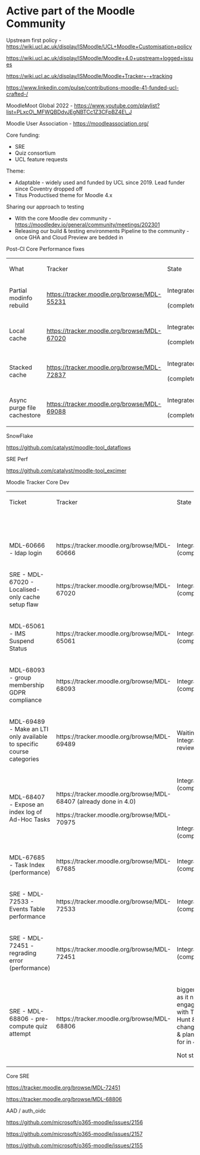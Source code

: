 # Active part of the Moodle Community

Upstream first policy - https://wiki.ucl.ac.uk/display/ISMoodle/UCL+Moodle+Customisation+policy

<https://wiki.ucl.ac.uk/display/ISMoodle/Moodle+4.0+upstream+logged+issues>

<https://wiki.ucl.ac.uk/display/ISMoodle/Moodle+Tracker+-+tracking>

<https://www.linkedin.com/pulse/contributions-moodle-41-funded-ucl-crafted-/>

MoodleMoot Global 2022 - https://www.youtube.com/playlist?list=PLxcO\_MFWQBDdvJEgNBTCc1Z3CFpBZ4E\_J

Moodle User Association - https://moodleassociation.org/

Core funding:

-   SRE
-   Quiz consortium
-   UCL feature requests

Theme:

-   Adaptable - widely used and funded by UCL since 2019. Lead funder since Coventry dropped off
-   Titus Productised theme for Moodle 4.x

Sharing our approach to testing

-   With the core Moodle dev community - https://moodledev.io/general/community/meetings/202301
-   Releasing our build & testing environments Pipeline to the community - once GHA and Cloud Preview are bedded in

Post-CI Core Performance fixes

<table>
<colgroup>
<col width="20%" />
<col width="20%" />
<col width="20%" />
<col width="20%" />
<col width="20%" />
</colgroup>
<tbody>
<tr class="odd">
<td><p>What</p></td>
<td><p>Tracker</p></td>
<td><p>State</p></td>
<td><p>Integrated?</p></td>
<td><p>Backported?</p></td>
</tr>
<tr class="even">
<td><p>Partial modinfo rebuild</p></td>
<td><p><a href="https://tracker.moodle.org/browse/MDL-55231" class="uri">https://tracker.moodle.org/browse/MDL-55231</a></p></td>
<td><p>Integrated   (complete)</p></td>
<td><p>In 4.0</p></td>
<td><p>not possible</p></td>
</tr>
<tr class="odd">
<td><p>Local cache</p></td>
<td><p><a href="https://tracker.moodle.org/browse/MDL-67020" class="uri">https://tracker.moodle.org/browse/MDL-67020</a></p></td>
<td><p>Integrated   (complete)</p></td>
<td><p>In 4.1</p></td>
<td><p>no</p></td>
</tr>
<tr class="even">
<td><p>Stacked cache</p></td>
<td><p><a href="https://tracker.moodle.org/browse/MDL-72837" class="uri">https://tracker.moodle.org/browse/MDL-72837</a></p></td>
<td><p>Integrated   (complete)</p></td>
<td><p>In 4.0</p></td>
<td><p>Backported in 3.11 - in Prod</p></td>
</tr>
<tr class="odd">
<td><p>Async purge file cachestore</p></td>
<td><p><a href="https://tracker.moodle.org/browse/MDL-69088" class="uri">https://tracker.moodle.org/browse/MDL-69088</a></p></td>
<td><p>Integrated   (complete)</p></td>
<td><p>In 4.0</p></td>
<td><p>To be back ported for 3.11</p></td>
</tr>
</tbody>
</table>

SnowFlake

<https://github.com/catalyst/moodle-tool_dataflows>

SRE Perf

<https://github.com/catalyst/moodle-tool_excimer>

Moodle Tracker Core Dev

<table>
<colgroup>
<col width="25%" />
<col width="25%" />
<col width="25%" />
<col width="25%" />
</colgroup>
<tbody>
<tr class="odd">
<td><p>Ticket</p></td>
<td><p>Tracker</p></td>
<td><p>State</p></td>
<td><p>Integrated?</p></td>
</tr>
<tr class="even">
<td><p><br />
</p></td>
<td><p><br />
</p></td>
<td><p><br />
</p></td>
<td><p>Target 4.2</p></td>
</tr>
<tr class="odd">
<td><p>MDL-60666 - ldap login</p></td>
<td><p>https://tracker.moodle.org/browse/MDL-60666</p></td>
<td><p>Integrated   (complete)</p></td>
<td><p>In 4.1</p></td>
</tr>
<tr class="even">
<td><p>SRE - MDL-67020 - Localised-only cache setup flaw</p></td>
<td><p>https://tracker.moodle.org/browse/MDL-67020</p></td>
<td><p>Integrated   (complete)</p></td>
<td><p>In 4.1</p></td>
</tr>
<tr class="odd">
<td><p>MDL-65061 - IMS Suspend Status</p></td>
<td><p>https://tracker.moodle.org/browse/MDL-65061</p></td>
<td><p>Integrated   (complete)</p></td>
<td><p>In 4.1</p></td>
</tr>
<tr class="even">
<td><p>MDL-68093 - group membership GDPR compliance</p></td>
<td><p>https://tracker.moodle.org/browse/MDL-68093</p></td>
<td><p>Integrated   (complete)</p></td>
<td><p>In 4.2</p></td>
</tr>
<tr class="odd">
<td><p>MDL-69489 - Make an LTI only available to specific course categories</p></td>
<td><p>https://tracker.moodle.org/browse/MDL-69489</p></td>
<td><p>Waiting for Integration review</p></td>
<td><p>4.3?</p></td>
</tr>
<tr class="even">
<td><p>MDL-68407 - Expose an index log of Ad-Hoc Tasks</p></td>
<td><p>https://tracker.moodle.org/browse/MDL-68407 (already done in 4.0)</p>
<p>https://tracker.moodle.org/browse/MDL-70975</p></td>
<td><p>Integrated   (complete)</p>
<p><br />
</p>
<p><br />
</p>
<p>Integrated   (complete)</p></td>
<td><p>In 4.0</p>
<p><br />
</p>
<p>  </p>
<p>In 4.2</p></td>
</tr>
<tr class="odd">
<td><p>MDL-67685 - Task Index (performance)</p></td>
<td><p>https://tracker.moodle.org/browse/MDL-67685</p></td>
<td><p>Integrated   (complete)</p></td>
<td><p>In 4.1</p></td>
</tr>
<tr class="even">
<td><p>SRE - MDL-72533 - Events Table performance</p></td>
<td><p>https://tracker.moodle.org/browse/MDL-72533</p></td>
<td><p>Integrated   (complete)</p></td>
<td><p>In 4.2</p></td>
</tr>
<tr class="odd">
<td><p>SRE - MDL-72451 - regrading error (performance)</p></td>
<td><p>https://tracker.moodle.org/browse/MDL-72451</p></td>
<td><p>Integrated   (complete)</p></td>
<td><p>In 4.2</p></td>
</tr>
<tr class="even">
<td><p>SRE - MDL-68806 - pre-compute quiz attempt</p></td>
<td><p>https://tracker.moodle.org/browse/MDL-68806</p></td>
<td><p>bigger piece as it needs engagement with Tim Hunt &amp; changes in &amp; planned for in 4.x</p>
<p>Not started</p></td>
<td><p><br />
</p></td>
</tr>
</tbody>
</table>

Core SRE

https://tracker.moodle.org/browse/MDL-72451

https://tracker.moodle.org/browse/MDL-68806

AAD / auth\_oidc

<https://github.com/microsoft/o365-moodle/issues/2156> 

<https://github.com/microsoft/o365-moodle/issues/2157>

<https://github.com/microsoft/o365-moodle/issues/2155>
